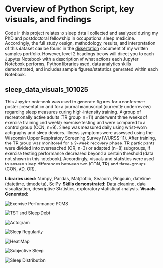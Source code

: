 # Overview of Python Script, key visuals, and findings

Code in this project relates to sleep data I collected and analyzed during my PhD and postdoctoral fellowship in occupational sleep medicine. Accordingly, the full study design, methodology, results, and interpretation of this dataset can be found in the [dissertation](https://github.com/Tom-Gooding/Portfolio/blob/d0773e6922e7b010776dfe9ba50723a2cc096ba8/Writing%20Samples/Publications_Papers/Gooding%20Full%20Dissertation.pdf) document of my written samples portfolio. However, level 2 headings below will direct you to each Jupyter Notebook with a description of what actions each Jupyter Notebook performs, Python libraries used, data analytics skills demonstrated, and includes sample figures/statistics generated within each Notebook.

## sleep_data_visuals_101025
This Jupyter notebook was used to generate figures for a conference poster presentation and for a journal manuscript (currently underreview) regarding sleep measures during high-intensity training. A group of recreationally active adults (TR group, n=11) underwent three weeks of exercise training and weekly exercise testing and were compared to a control group (CON, n=9). Sleep was measured daily using wrist-worn actigraphy and sleep devices. Illness symptoms were assessed using the Wisconsin Upper Respiratory Screening Survey (WURSS-11). After training, the TR group was monitored for a 3-week recovery phase. TR participants were divided into overreached (OR, n=3) or adapted (n=8) subgroups, if exercise testing performance decreased beyond a certain threshold (data not shown in this notebook). Accordingly, visuals and statistics were used to assess sleep differences between two (CON, TR) and three-groups (CON, AD, OR).

**Libraries used:** Numpy, Pandas, Matplotlib, Seaborn, Pingouin, datetime (datetime, timedelta), SciPy.
**Skills demonstrated:** Data cleaning, data visualization, descriptive Statistics, exploratory statistical analysis. 
**Visuals Generated:** 

![Exercise Performance POMS](https://raw.githubusercontent.com/Tom-Gooding/Portfolio/eefe77fd5e4d7a69fc6742f14e35f24f62099456/Data_Projects/Sleep_data/sleep_data_visuals/exercise_performance_poms.png)

![TST and Sleep Debt](https://raw.githubusercontent.com/Tom-Gooding/Portfolio/eefe77fd5e4d7a69fc6742f14e35f24f62099456/Data_Projects/Sleep_data/sleep_data_visuals/tst_sleep_debt.png)

![Actogram](https://raw.githubusercontent.com/Tom-Gooding/Portfolio/eefe77fd5e4d7a69fc6742f14e35f24f62099456/Data_Projects/Sleep_data/sleep_data_visuals/sample_actogram.png)

![Sleep Regularity](https://raw.githubusercontent.com/Tom-Gooding/Portfolio/eefe77fd5e4d7a69fc6742f14e35f24f62099456/Data_Projects/Sleep_data/sleep_data_visuals/sleep_regularity.png)

![Heat Map](https://raw.githubusercontent.com/Tom-Gooding/Portfolio/eefe77fd5e4d7a69fc6742f14e35f24f62099456/Data_Projects/Sleep_data/sleep_data_visuals/sleep_heat_map.png)

![Subjective Sleep](https://raw.githubusercontent.com/Tom-Gooding/Portfolio/eefe77fd5e4d7a69fc6742f14e35f24f62099456/Data_Projects/Sleep_data/sleep_data_visuals/subjective_sleep_3group.png)

![Sleep Distribution](https://raw.githubusercontent.com/Tom-Gooding/Portfolio/eefe77fd5e4d7a69fc6742f14e35f24f62099456/Data_Projects/Sleep_data/sleep_data_visuals/sleep_distribution.png)

